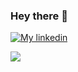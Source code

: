 ### Hey there 👋

<p align="left">
  <a href="https://www.linkedin.com/in/gabriel-klockner/">
    <img alt="My linkedin" src="https://img.shields.io/badge/LinkedIn-Gabriel%20Klockner-blue">
  </a>
</p>

<p align = "left">
  <a href="https://github.com/Klockner/">
    <img src="https://github-readme-stats.vercel.app/api?username=Klockner&show_icons=true&theme=react&line_height=27">
  </a>
</p>
